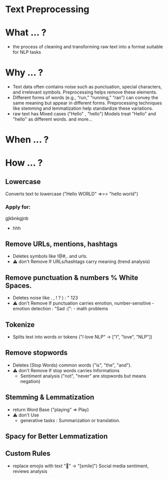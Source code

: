 # Text Preprocessing

# What ... ?
- the process of cleaning and transforming raw text into a format suitable for NLP tasks

# Why ... ?
- Text data often contains noise such as punctuation, special characters, and irrelevant symbols. Preprocessing helps remove these elements.
- Different forms of words (e.g., “run,” “running,” “ran”) can convey the same meaning but appear in different forms. Preprocessing techniques like stemming and lemmatization help standardize these variations.
- raw text has Mixed cases ("Hello" , "hello") Models treat "Hello" and "hello" as different words.
and more...

# When ... ? 




# How ... ?

## Lowercase
Converts text to lowercase ("Hello WORLD" =>>> "hello world")
### Apply for:

gjkbnkgjnb 
  - hhh
    
## Remove URLs, mentions, hashtags
  - Deletes symbols like !@#,. and urls.
  - ⚠️ don't Remove If URLs/hashtags carry meaning (trend analysis)

  
## Remove punctuation & numbers % White Spaces.
  - Deletes noise like . , ! ? ) : " 123
  -  ⚠️ don't Remove If punctuation carries emotion, number-sensitive 
    - emotion detection : "Sad :(":
    - math problems

## Tokenize
  - Splits text into words or tokens ("I love NLP" → ["I", "love", "NLP"]) 
  
## Remove stopwords
  - Deletes (Stop Words) common words ("is", "the", "and").
  - ⚠️ don't Remove If stop words carries Informations 
    -  Sentiment analysis ("not", "never" are stopwords but means negation)
   
      
## Stemming & Lemmatization
  - return Word Base ("playing" => Play)
  - ⚠️ don't Use
    - generative tasks : Summarization or translation. 
  
## Spacy for Better Lemmatization
  
## Custom Rules
  - replace emojis with text "🙂" → "[smile]") Social media sentiment, reviews analysis



















  
 
